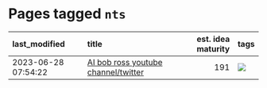 # Pages tagged `nts`

|last_modified|title|est. idea maturity|tags
|:---|:---|---:|:---|
|2023-06-28 07:54:22|[AI bob ross youtube channel/twitter](../ai_bob_ross.md)|191|[![](https://img.shields.io/badge/tag-nts-b59164)](../tags/nts.md)|